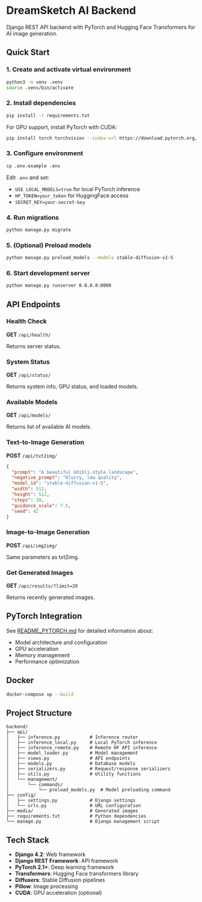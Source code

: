 # DreamSketch AI Backend

Django REST API backend with PyTorch and Hugging Face Transformers for AI image generation.

## Quick Start

### 1. Create and activate virtual environment

```bash
python3 -m venv .venv
source .venv/bin/activate
```

### 2. Install dependencies

```bash
pip install -r requirements.txt
```

For GPU support, install PyTorch with CUDA:
```bash
pip install torch torchvision --index-url https://download.pytorch.org/whl/cu121
```

### 3. Configure environment

```bash
cp .env.example .env
```

Edit `.env` and set:
- `USE_LOCAL_MODELS=true` for local PyTorch inference
- `HF_TOKEN=your_token` for HuggingFace access
- `SECRET_KEY=your-secret-key`

### 4. Run migrations

```bash
python manage.py migrate
```

### 5. (Optional) Preload models

```bash
python manage.py preload_models --models stable-diffusion-v1-5
```

### 6. Start development server

```bash
python manage.py runserver 0.0.0.0:8000
```

## API Endpoints

### Health Check
**GET** `/api/health/`

Returns server status.

### System Status
**GET** `/api/status/`

Returns system info, GPU status, and loaded models.

### Available Models
**GET** `/api/models/`

Returns list of available AI models.

### Text-to-Image Generation
**POST** `/api/txt2img/`

```json
{
  "prompt": "A beautiful Ghibli-style landscape",
  "negative_prompt": "blurry, low quality",
  "model_id": "stable-diffusion-v1-5",
  "width": 512,
  "height": 512,
  "steps": 30,
  "guidance_scale": 7.5,
  "seed": 42
}
```

### Image-to-Image Generation
**POST** `/api/img2img/`

Same parameters as txt2img.

### Get Generated Images
**GET** `/api/results/?limit=20`

Returns recently generated images.

## PyTorch Integration

See [README_PYTORCH.md](./README_PYTORCH.md) for detailed information about:
- Model architecture and configuration
- GPU acceleration
- Memory management
- Performance optimization

## Docker

```bash
docker-compose up --build
```

## Project Structure

```
backend/
├── api/
│   ├── inference.py           # Inference router
│   ├── inference_local.py     # Local PyTorch inference
│   ├── inference_remote.py    # Remote HF API inference
│   ├── model_loader.py        # Model management
│   ├── views.py               # API endpoints
│   ├── models.py              # Database models
│   ├── serializers.py         # Request/response serializers
│   ├── utils.py               # Utility functions
│   └── management/
│       └── commands/
│           └── preload_models.py  # Model preloading command
├── config/
│   ├── settings.py            # Django settings
│   └── urls.py                # URL configuration
├── media/                     # Generated images
├── requirements.txt           # Python dependencies
└── manage.py                  # Django management script
```

## Tech Stack

- **Django 4.2**: Web framework
- **Django REST Framework**: API framework
- **PyTorch 2.1+**: Deep learning framework
- **Transformers**: Hugging Face transformers library
- **Diffusers**: Stable Diffusion pipelines
- **Pillow**: Image processing
- **CUDA**: GPU acceleration (optional)
